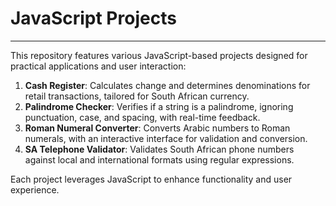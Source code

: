 # JavaScript Projects
<hr>

This repository features various JavaScript-based projects designed for practical applications and user interaction:

1. **Cash Register**: Calculates change and determines denominations for retail transactions, tailored for South African currency.
2. **Palindrome Checker**: Verifies if a string is a palindrome, ignoring punctuation, case, and spacing, with real-time feedback.
3. **Roman Numeral Converter**: Converts Arabic numbers to Roman numerals, with an interactive interface for validation and conversion.
4. **SA Telephone Validator**: Validates South African phone numbers against local and international formats using regular expressions.

Each project leverages JavaScript to enhance functionality and user experience.
